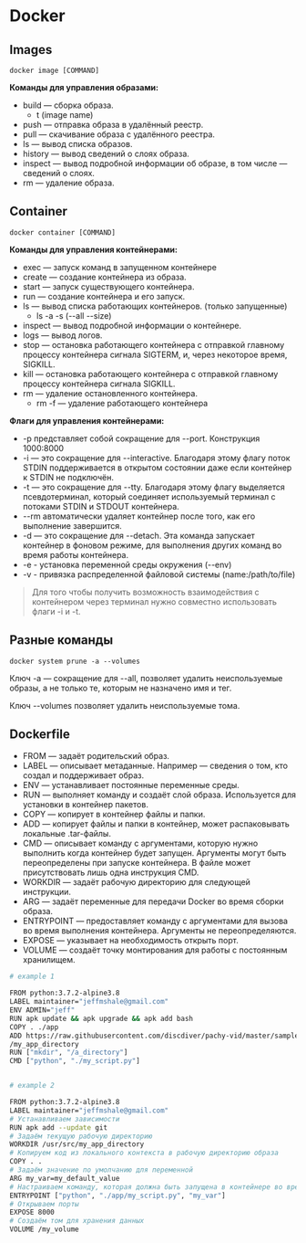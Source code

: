 # Docker 

## Images

`docker image [COMMAND]`

**Команды для управления образами:**

- build — сборка образа.
  - t (image name) 
- push — отправка образа в удалённый реестр.
- pull — скачивание образа с удалённого реестра.
- ls — вывод списка образов.
- history — вывод сведений о слоях образа.
- inspect — вывод подробной информации об образе, в том числе — сведений о слоях.
- rm — удаление образа.

## Container

`docker container [COMMAND]`

**Команды для управления контейнерами:**

- exec — запуск команд в запущенном контейнере 
- create — создание контейнера из образа.
- start — запуск существующего контейнера.
- run — создание контейнера и его запуск.
- ls — вывод списка работающих контейнеров. (только запущенные)
  - ls -a -s (--all --size)
- inspect — вывод подробной информации о контейнере.
- logs — вывод логов.
- stop — остановка работающего контейнера с отправкой главному процессу контейнера сигнала SIGTERM, и, через некоторое время, SIGKILL.
- kill — остановка работающего контейнера с отправкой главному процессу контейнера сигнала SIGKILL.
- rm — удаление остановленного контейнера.
  - rm -f — удаление работающего контейнера

**Флаги для управления контейнерами:**

- -p представляет собой сокращение для --port. Конструкция 1000:8000
- -i — это сокращение для --interactive. Благодаря этому флагу поток STDIN поддерживается в открытом состоянии даже если контейнер к STDIN не подключён.
- -t — это сокращение для --tty. Благодаря этому флагу выделяется псевдотерминал, который соединяет используемый терминал с потоками STDIN и STDOUT контейнера.
- --rm автоматически удаляет контейнер после того, как его выполнение завершится.
- -d — это сокращение для --detach. Эта команда запускает контейнер в фоновом режиме, для выполнения других команд во время работы контейнера.
- -e - установка переменной среды окружения (--env)
- -v - привязка распределенной файловой системы (name:/path/to/file)

> Для того чтобы получить возможность взаимодействия с контейнером через терминал нужно совместно использовать флаги -i и -t.



## Разные команды

`docker system prune -a --volumes`

Ключ -a — сокращение для --all, позволяет удалить неиспользуемые образы, а не только те, которым не назначено имя и тег.

Ключ --volumes позволяет удалить неиспользуемые тома.

## Dockerfile

- FROM — задаёт родительский образ.
- LABEL — описывает метаданные. Например — сведения о том, кто создал и поддерживает образ.
- ENV — устанавливает постоянные переменные среды.
- RUN — выполняет команду и создаёт слой образа. Используется для установки в контейнер пакетов.
- COPY — копирует в контейнер файлы и папки.
- ADD — копирует файлы и папки в контейнер, может распаковывать локальные .tar-файлы.
- CMD — описывает команду с аргументами, которую нужно выполнить когда контейнер будет запущен. Аргументы могут быть переопределены при запуске контейнера. В файле может присутствовать лишь одна инструкция CMD.
- WORKDIR — задаёт рабочую директорию для следующей инструкции.
- ARG — задаёт переменные для передачи Docker во время сборки образа.
- ENTRYPOINT — предоставляет команду с аргументами для вызова во время выполнения контейнера. Аргументы не переопределяются.
- EXPOSE — указывает на необходимость открыть порт.
- VOLUME — создаёт точку монтирования для работы с постоянным хранилищем.


```bash
# example 1

FROM python:3.7.2-alpine3.8
LABEL maintainer="jeffmshale@gmail.com"
ENV ADMIN="jeff"
RUN apk update && apk upgrade && apk add bash
COPY . ./app
ADD https://raw.githubusercontent.com/discdiver/pachy-vid/master/sample_vids/vid1.mp4 \
/my_app_directory
RUN ["mkdir", "/a_directory"]
CMD ["python", "./my_script.py"]

```

```bash

# example 2

FROM python:3.7.2-alpine3.8
LABEL maintainer="jeffmshale@gmail.com"
# Устанавливаем зависимости
RUN apk add --update git
# Задаём текущую рабочую директорию
WORKDIR /usr/src/my_app_directory
# Копируем код из локального контекста в рабочую директорию образа
COPY . .
# Задаём значение по умолчанию для переменной
ARG my_var=my_default_value
# Настраиваем команду, которая должна быть запущена в контейнере во время его выполнения
ENTRYPOINT ["python", "./app/my_script.py", "my_var"]
# Открываем порты
EXPOSE 8000
# Создаём том для хранения данных
VOLUME /my_volume

```

